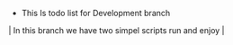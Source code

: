 - This Is todo list for Development branch

| In this branch we have two simpel scripts run and enjoy |
